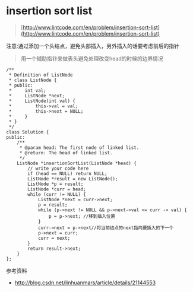 # insertion sort list
>  [http://www.lintcode.com/en/problem/insertion-sort-list](http://www.lintcode.com/en/problem/insertion-sort-list)

注意:通过添加一个头结点，避免头部插入，另外插入的话要考虑前后的指针

>用一个辅助指针来做表头避免处理改变head的时候的边界情况

	/**
	 * Definition of ListNode
	 * class ListNode {
	 * public:
	 *     int val;
	 *     ListNode *next;
	 *     ListNode(int val) {
	 *         this->val = val;
	 *         this->next = NULL;
	 *     }
	 * }
	 */
	class Solution {
	public:
	    /**
	     * @param head: The first node of linked list.
	     * @return: The head of linked list.
	     */
	    ListNode *insertionSortList(ListNode *head) {
	        // write your code here
	        if (head == NULL) return NULL;
	        ListNode *result = new ListNode();
	        ListNode *p = result;
	        ListNode *curr = head;
	        while (curr != NULL) {
	            ListNode *next = curr->next;
	            p = result;
	            while (p->next != NULL && p->next->val <= curr -> val) {
	                p = p->next; //移到插入位置
	            }
	            curr->next = p->next//将当前结点的next指向要插入的下一个
	            p->next = curr;
	            curr = next;
	        }
	        return result->next;
	    }
	};



参考资料

+ http://blog.csdn.net/linhuanmars/article/details/21144553
